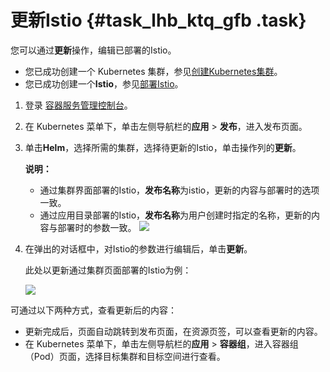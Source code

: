 # 更新Istio {#task_lhb_ktq_gfb .task}

您可以通过**更新**操作，编辑已部署的Istio。

-   您已成功创建一个 Kubernetes 集群，参见[创建Kubernetes集群](intl.zh-CN/用户指南/Kubernetes集群/集群管理/创建Kubernetes集群.md#)。
-   您已成功创建一个**Istio**，参见[部署Istio](intl.zh-CN/用户指南/Kubernetes集群/Istio管理/部署Istio.md#)。

1.  登录 [容器服务管理控制台](https://cs.console.aliyun.com/)。
2.  在 Kubernetes 菜单下，单击左侧导航栏的**应用** \> **发布**，进入发布页面。
3.  单击**Helm**，选择所需的集群，选择待更新的Istio，单击操作列的**更新**。 

    **说明：** 

    -   通过集群界面部署的Istio，**发布名称**为istio，更新的内容与部署时的选项一致。
    -   通过应用目录部署的Istio，**发布名称**为用户创建时指定的名称，更新的内容与部署时的参数一致。
    ![](http://static-aliyun-doc.oss-cn-hangzhou.aliyuncs.com/assets/img/21819/155763379712755_zh-CN.png)

4.  在弹出的对话框中，对Istio的参数进行编辑后，单击**更新**。 

    此处以更新通过集群页面部署的Istio为例：

    ![](http://static-aliyun-doc.oss-cn-hangzhou.aliyuncs.com/assets/img/21819/155763379712756_zh-CN.png)


可通过以下两种方式，查看更新后的内容：

-   更新完成后，页面自动跳转到发布页面，在资源页签，可以查看更新的内容。
-   在 Kubernetes 菜单下，单击左侧导航栏的**应用** \> **容器组**，进入容器组（Pod）页面，选择目标集群和目标空间进行查看。

